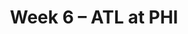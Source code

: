 ---
layout: game
title: Week 6 – ATL at PHI
season: 2010
game_id: 2010_06_ATL_PHI
away_team: ATL
home_team: PHI
---